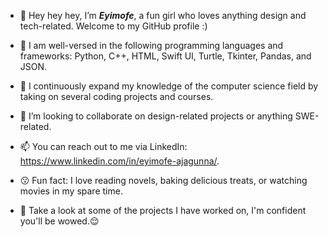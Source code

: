 - 👋 Hey hey hey, I’m **_Eyimofe_**, a fun girl who loves anything design and tech-related. Welcome to my GitHub profile :)

- 💪 I am well-versed in the following programming languages and frameworks: Python, C++, HTML, Swift UI, Turtle, Tkinter, Pandas, and JSON.

- 🌱 I continuously expand my knowledge of the computer science field by taking on several coding projects and courses.

- 💞️ I’m looking to collaborate on design-related projects or anything SWE-related. 

- 📫 You can reach out to me via LinkedIn: https://www.linkedin.com/in/eyimofe-ajagunna/.

- 😗 Fun fact: I love reading novels, baking delicious treats, or watching movies in my spare time.
  
- 🤩 Take a look at some of the projects I have worked on, I'm confident you'll be wowed.😌
